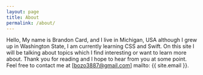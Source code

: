 ```yaml
---
layout: page
title: About
permalink: /about/
---
```


Hello, My name is Brandon Card, and I live in Michigan, USA although I grew up in Washington State, I am currently learning CSS and Swift. On this site I will be talking about topics which I find interesting or want to learn more about. Thank you for reading and I hope to hear from you at some point.
Feel free to contact me at [bozo3887@gmail.com] mailto: {{ site.email }}.

[jekyll-organization]: https://github.com/jekyll
